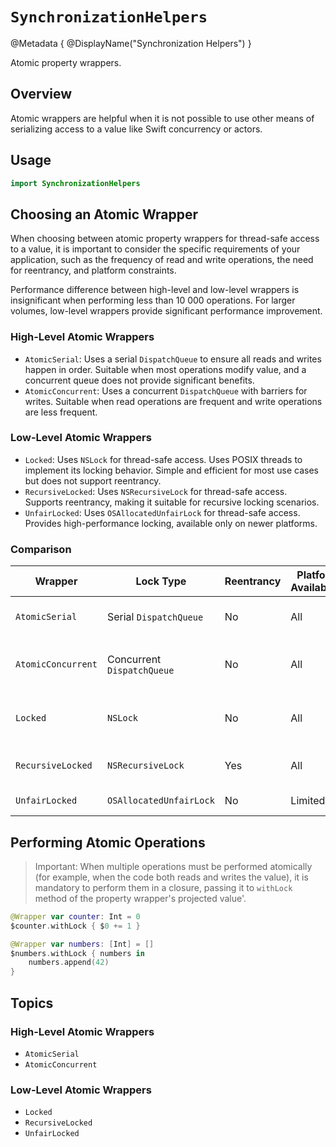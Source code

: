 # ``SynchronizationHelpers``

@Metadata {
	@DisplayName("Synchronization Helpers")
}

Atomic property wrappers.

## Overview

Atomic wrappers are helpful when it is not possible to use other means of serializing access to a value like Swift concurrency or actors.

## Usage

```swift
import SynchronizationHelpers
```

## Choosing an Atomic Wrapper

When choosing between atomic property wrappers for thread-safe access to a value, it is important to consider the specific requirements of your application, such as the frequency of read and write operations, the need for reentrancy, and platform constraints.

Performance difference between high-level and low-level wrappers is insignificant when performing less than 10 000 operations. For larger volumes, low-level wrappers provide significant performance improvement.

### High-Level Atomic Wrappers

- `AtomicSerial`: Uses a serial `DispatchQueue` to ensure all reads and writes happen in order. Suitable when most operations modify value, and a concurrent queue does not provide significant benefits.
- `AtomicConcurrent`: Uses a concurrent `DispatchQueue` with barriers for writes. Suitable when read operations are frequent and write operations are less frequent.

### Low-Level Atomic Wrappers

- `Locked`: Uses `NSLock` for thread-safe access. Uses POSIX threads to implement its locking behavior. Simple and efficient for most use cases but does not support reentrancy.
- `RecursiveLocked`: Uses `NSRecursiveLock` for thread-safe access. Supports reentrancy, making it suitable for recursive locking scenarios.
- `UnfairLocked`: Uses `OSAllocatedUnfairLock` for thread-safe access. Provides high-performance locking, available only on newer platforms.

### Comparison

Wrapper | Lock Type | Reentrancy | Platform Availability | Use Case
--- | --- | --- | --- | ---
`AtomicSerial` | Serial `DispatchQueue`| No | All | Frequent value modifications
`AtomicConcurrent`| Concurrent `DispatchQueue`| No | All | Frequent reads, infrequent writes
`Locked` | `NSLock` | No | All | General-purpose, non-reentrant
`RecursiveLocked`| `NSRecursiveLock` | Yes | All | Recursive locking scenarios
`UnfairLocked` | `OSAllocatedUnfairLock`| No | Limited | High-performance

## Performing Atomic Operations

> Important: When multiple operations must be performed atomically (for example, when the code both reads and writes the value), it is mandatory to perform them in a closure, passing it to `withLock` method of the property wrapper's projected value'.

```swift
@Wrapper var counter: Int = 0
$counter.withLock { $0 += 1 }

@Wrapper var numbers: [Int] = []
$numbers.withLock { numbers in
	numbers.append(42)
}
```

## Topics

### High-Level Atomic Wrappers

- ``AtomicSerial``
- ``AtomicConcurrent``

### Low-Level Atomic Wrappers

- ``Locked``
- ``RecursiveLocked``
- ``UnfairLocked``
